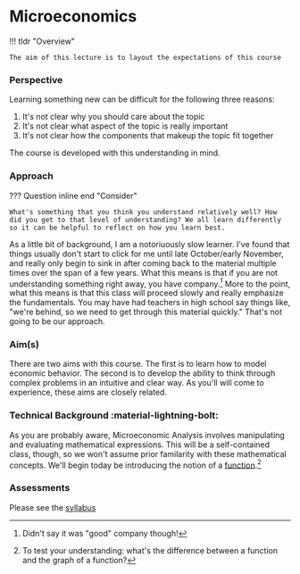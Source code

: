 # Microeconomics

!!! tldr "Overview"

    The aim of this lecture is to layout the expectations of this course

### **Perspective**

Learning something new can be difficult for the following three reasons:

1. It's not clear why you should care about the topic
2. It's not clear what aspect of the topic is really important 
3. It's not clear how the components that makeup the topic fit together 

The course is developed with this understanding in mind. 

### **Approach**

??? Question inline end "Consider"

    What's something that you think you understand relatively well? How did you get to that level of understanding? We all learn differently so it can be helpful to reflect on how you learn best.


As a little bit of background, I am a notoriuously slow learner. I've found that things usually don't start to click for me until late October/early November, and really only begin to sink in after coming back to the material multiple times over the span of a few years. What this means is that if you are not understanding something right away, you have company.[^1] More to the point, what this means is that this class will proceed slowly and really emphasize the fundamentals. You may have had teachers in high school say things like, "we're behind, so we need to get through this material quickly." That's not going to be our approach. 

### **Aim(s)**
There are two aims with this course. The first is to learn how to model economic behavior. The second is to develop the ability to think through complex problems in an intuitive and clear way. As you'll will come to experience, these aims are closely related.

### **Technical Background** :material-lightning-bolt:

As you are probably aware, Microeconomic Analysis involves manipulating and evaluating mathematical expressions. This will be a self-contained class, though, so we won't assume prior familarity with these mathematical concepts. We'll begin today be introducing the notion of a [function](./../math/functions.md).[^2]

### **Assessments**

Please see the [syllabus](Syllabus.pdf)

[^1]: Didn't say it was "good" company though!

[^2]: To test your understanding: what's the difference between a function and the graph of a function?
